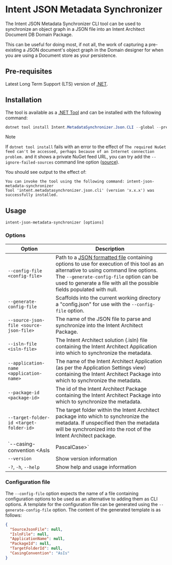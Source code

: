 # Intent JSON Metadata Synchronizer

The Intent JSON Metadata Synchronizer CLI tool can be used to synchronize an object graph in a JSON file into an Intent Architect Document DB Domain Package.

This can be useful for doing most, if not all, the work of capturing a pre-existing a JSON document's object graph in the Domain designer for when you are using a Document store as your persistence.

## Pre-requisites

Latest Long Term Support (LTS) version of [.NET](https://dotnet.microsoft.com/download).

## Installation

The tool is available as a [.NET Tool](https://docs.microsoft.com/dotnet/core/tools/global-tools) and can be installed with the following command:

```powershell
dotnet tool install Intent.MetadataSynchronizer.Json.CLI --global --prerelease
```

> [!NOTE]
> If `dotnet tool install` fails with an error to the effect of `The required NuGet feed can't be accessed, perhaps because of an Internet connection problem.` and it shows a private NuGet feed URL, you can try add the `--ignore-failed-sources` command line option ([source](https://learn.microsoft.com/dotnet/core/tools/troubleshoot-usage-issues#nuget-feed-cant-be-accessed)).

You should see output to the effect of:

```text
You can invoke the tool using the following command: intent-json-metadata-synchronizer
Tool 'intent.metadatasynchronizer.json.cli' (version 'x.x.x') was successfully installed.
```

## Usage

`intent-json-metadata-synchronizer [options]`

### Options

|Option                                   |Description|
|-----------------------------------------|-----------|
|`--config-file <config-file>`            |Path to a [JSON formatted file](#configuration-file) containing options to use for execution of this tool as an alternative to using command line options. The `--generate-config-file` option can be used to generate a file with all the possible fields populated with null.|
|`--generate-config-file`                 |Scaffolds into the current working directory a "config.json" for use with the `--config-file` option.|
|`--source-json-file <source-json-file>`  |The name of the JSON file to parse and synchronize into the Intent Architect Package.|
|`--isln-file <isln-file>`                |The Intent Architect solution (.isln) file containing the Intent Architect Application into which to synchronize the metadata.|
|`--application-name <application-name>`  |The name of the Intent Architect Application (as per the Application Settings view) containing the Intent Architect Package into which to synchronize the metadata.|
|`--package-id <package-id>`              |The id of the Intent Architect Package containing the Intent Architect Package into which to synchronize the metadata.|
|`--target-folder-id <target-folder-id>`  |The target folder within the Intent Architect package into which to synchronize the metadata. If unspecified then the metadata will be synchronized into the root of the Intent Architect package.|
|`--casing-convention <AsIs|PascalCase>`  |Casing convention to be applied on imported elements. Options are PascalCase or AsIs.|
|`--version`                              |Show version information|
|`-?`, `-h`, `--help`                     |Show help and usage information|

### Configuration file

The `--config-file` option expects the name of a file containing configuration options to be used as an alternative to adding them as CLI options. A template for the configuration file can be generated using the `--generate-config-file` option. The content of the generated template is as follows:

```json
{
  "SourceJsonFile": null,
  "IslnFile": null,
  "ApplicationName": null,
  "PackageId": null,
  "TargetFolderId": null,
  "CasingConvention": "AsIs"
}
```
